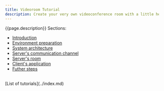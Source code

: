 ```yaml
---
title: Videoroom Tutorial
description: Create your very own videoconference room with a little help from the Membrane Framework!
---
```


{{page.description}}
Sections:
+ [Introduction](1_Introduction.md)
+ [Environment preparation](2_EnvironmentPreparation.md)
+ [System architecture](3_SystemArchitecture.md)
+ [Server's communication channel](4_CreatingServersCommunicationChannels.md)
+ [Server's room](5_ImplementingServerRoom.md)
+ [Client's application](6_ImplementingClientsApplication.md)
+ [Futher steps](7_FurtherSteps.md)

<br>
[List of tutorials](../index.md)